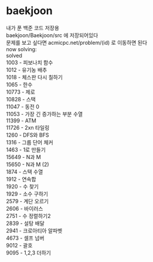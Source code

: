 # baekjoon
내가 푼 백준 코드 저장용<br/>
baekjoon/Baekjoon/src 에 저장되어있다<br/>
문제를 보고 싶다면 acmicpc.net/problem/(id) 로 이동하면 된다<br/>
now solving:<br/>
solved<br/>
1003 - 피보나치 함수<br/>
1012 - 유기농 배추<br/>
1018 - 체스판 다시 칠하기<br/>
1065 - 한수<br/>
10773 - 제로<br/>
10828 - 스택<br/>
11047 - 동전 0<br/>
11053 - 가장 긴 증가하는 부분 수열<br/>
11399 - ATM<br/>
11726 - 2xn 타일링<br/>
1260 - DFS와 BFS<br/>
1316 - 그룹 단어 체커<br/>
1463 - 1로 만들기<br/>
15649 - N과 M<br/>
15650 - N과 M (2)<br/>
1874 - 스택 수열<br/>
1912 - 연속합<br/>
1920 - 수 찾기<br/>
1929 - 소수 구하기<br/>
2579 - 계단 오르기<br/>
2606 - 바이러스<br/>
2751 - 수 정렬하기2<br/>
2839 - 설탕 배달<br/>
2941 - 크로아티아 알파벳<br/>
4673 - 셀프 넘버<br/>
9012 - 괄호<br/>
9095 - 1,2,3 더하기<br/>